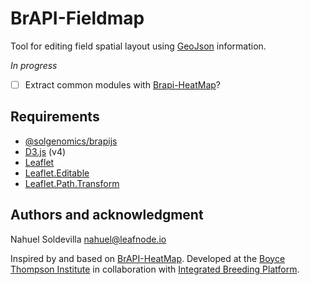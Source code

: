 # BrAPI-Fieldmap

Tool for editing field spatial layout using [GeoJson] information. 

_In progress_

- [ ] Extract common modules with [Brapi-HeatMap]?

## Requirements
- [@solgenomics/brapijs](https://github.com/solgenomics/BrAPI.js)
- [D3.js](https://github.com/d3/d3) (v4)
- [Leaflet]
- [Leaflet.Editable]
- [Leaflet.Path.Transform]

## Authors and acknowledgment
Nahuel Soldevilla <nahuel@leafnode.io>

Inspired by and based on [BrAPI-HeatMap]. 
Developed at the [Boyce Thompson Institute] in collaboration with [Integrated Breeding Platform].

[GeoJson]: https://geojson.org/
[BrAPI-HeatMap]: https://github.com/solgenomics/BrAPI-HeatMap
[Leaflet.Editable]: https://github.com/Leaflet/Leaflet.Editable
[Leaflet]: https://leafletjs.com/
[Leaflet.Path.Transform]: https://github.com/w8r/Leaflet.Path.Transform
[Boyce Thompson Institute]: https://btiscience.org/
[Integrated Breeding Platform]: https://integratedbreeding.net/
